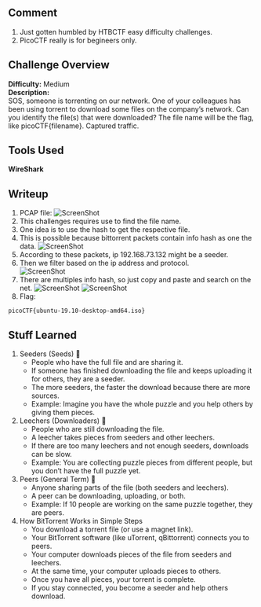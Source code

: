 ## Comment  
1. Just gotten humbled by HTBCTF easy difficulty challenges.
2. PicoCTF really is for begineers only.  

## Challenge Overview  
**Difficulty:** Medium  
**Description:**  
SOS, someone is torrenting on our network. One of your colleagues has been using torrent to download some files on the company’s network. 
Can you identify the file(s) that were downloaded? 
The file name will be the flag, like picoCTF{filename}. Captured traffic.
## Tools Used  
**WireShark**

## Writeup  
1. PCAP file:
![ScreenShot](https://imgur.com/Ylh8Qwm.png)
2. This challenges requires use to find the file name.  
3. One idea is to use the hash to get the respective file.
4. This is possible because bittorrent packets contain info hash as one the data.
![ScreenShot](https://imgur.com/0sq0rzh.png)
5. According to these packets, ip 192.168.73.132 might be a seeder.
6. Then we filter based on the ip address and protocol.  
![ScreenShot](https://imgur.com/Sb7Yckl.png)
7. There are multiples info hash, so just copy and paste and search on the net.
![ScreenShot](https://imgur.com/O7jmQCe.png)
![ScreenShot](https://imgur.com/X3S9Yln.png)
8. Flag:
```
picoCTF{ubuntu-19.10-desktop-amd64.iso}
```

## Stuff Learned  
1. Seeders (Seeds) 🌱  
    - People who have the full file and are sharing it.  
    - If someone has finished downloading the file and keeps uploading it for others, they are a seeder.  
    - The more seeders, the faster the download because there are more sources.  
    - Example: Imagine you have the whole puzzle and you help others by giving them pieces.  
2. Leechers (Downloaders) 🧲  
    - People who are still downloading the file.  
    - A leecher takes pieces from seeders and other leechers.  
    - If there are too many leechers and not enough seeders, downloads can be slow.  
    - Example: You are collecting puzzle pieces from different people, but you don’t have the full puzzle yet.  
3. Peers (General Term) 🤝  
    - Anyone sharing parts of the file (both seeders and leechers).  
    - A peer can be downloading, uploading, or both.  
    - Example: If 10 people are working on the same puzzle together, they are peers.  
4. How BitTorrent Works in Simple Steps  
    - You download a torrent file (or use a magnet link).  
    - Your BitTorrent software (like uTorrent, qBittorrent) connects you to peers.  
    - Your computer downloads pieces of the file from seeders and leechers.  
    - At the same time, your computer uploads pieces to others.  
    - Once you have all pieces, your torrent is complete.  
    - If you stay connected, you become a seeder and help others download.  
